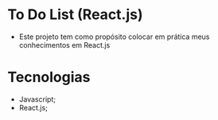 # To Do List (React.js)
* Este projeto tem como propósito colocar em prática meus conhecimentos em React.js

# Tecnologias
* Javascript;
* React.js;
